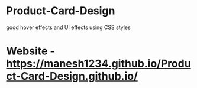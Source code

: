 # Product-Card-Design
good hover effects and UI effects using CSS styles 
# Website - https://manesh1234.github.io/Product-Card-Design.github.io/
